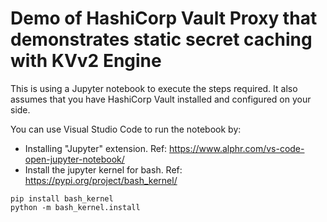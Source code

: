 # Demo of HashiCorp Vault Proxy that demonstrates static secret caching with KVv2 Engine

This is using a Jupyter notebook to execute the steps required.
It also assumes that you have HashiCorp Vault installed and configured on your side.

You can use Visual Studio Code to run the notebook by:
- Installing "Jupyter" extension. Ref: https://www.alphr.com/vs-code-open-jupyter-notebook/
- Install the jupyter kernel for bash. Ref: https://pypi.org/project/bash_kernel/
```shell
pip install bash_kernel
python -m bash_kernel.install
```